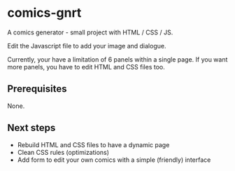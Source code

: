 # comics-gnrt
A comics generator - small project with HTML / CSS / JS.

Edit the Javascript file to add your image and dialogue.

Currently, your have a limitation of 6 panels within a single page.
If you want more panels, you have to edit HTML and CSS files too.


## Prerequisites
None.


## Next steps
- Rebuild HTML and CSS files to have a dynamic page
- Clean CSS rules (optimizations)
- Add form to edit your own comics with a simple (friendly) interface